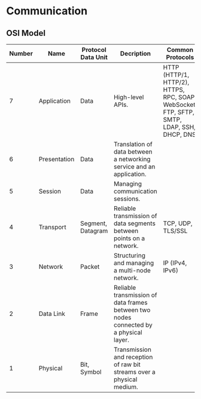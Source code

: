 # Communication

## OSI Model
| Number | Name | Protocol Data Unit | Decription | Common Protocols |
|----|----|----|----|----|
| 7 | Application | Data | High-level APIs. | HTTP (HTTP/1, HTTP/2), HTTPS, RPC, SOAP, WebSocket, FTP, SFTP, SMTP, LDAP, SSH, DHCP, DNS  |
| 6 | Presentation | Data | Translation of data between a networking service and an application. | |
| 5 | Session | Data | Managing communication sessions. | |
| 4 | Transport | Segment, Datagram | Reliable transmission of data segments between points on a network. | TCP, UDP, TLS/SSL |
| 3 | Network | Packet | Structuring and managing a multi-node network. | IP (IPv4, IPv6) |
| 2 | Data Link | Frame | Reliable transmission of data frames between two nodes connected by a physical layer. | |
| 1 | Physical | Bit, Symbol | Transmission and reception of raw bit streams over a physical medium. | |
